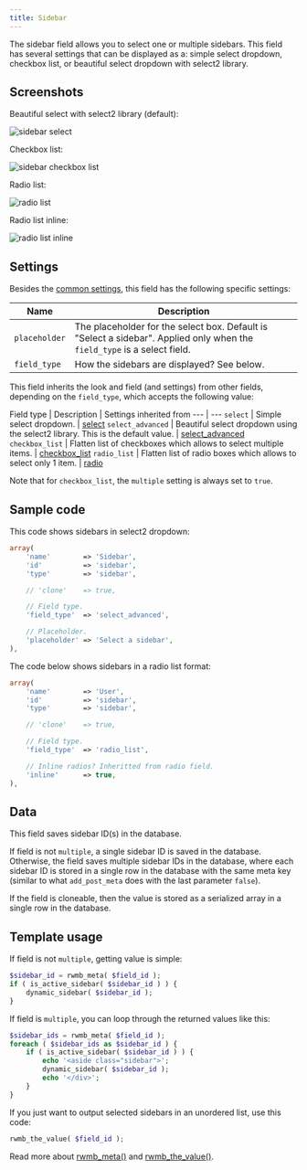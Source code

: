 ```yaml
---
title: Sidebar
---
```


The sidebar field allows you to select one or multiple sidebars. This field has several settings that can be displayed as a: simple select dropdown, checkbox list, or beautiful select dropdown with select2 library.

## Screenshots

Beautiful select with select2 library (default):

![sidebar select](https://i.imgur.com/VTvvKSR.png)

Checkbox list:

![sidebar checkbox list](https://i.imgur.com/WOcCGA5.png)

Radio list:

![radio list](https://i.imgur.com/jp9BFqE.png)

Radio list inline:

![radio list inline](https://i.imgur.com/KkX2kfQ.png)

## Settings

Besides the [common settings](/field-settings/), this field has the following specific settings:

Name | Description
--- | ---
`placeholder` | The placeholder for the select box. Default is "Select a sidebar". Applied only when the `field_type` is a select field.
`field_type` | How the sidebars are displayed? See below.

This field inherits the look and field (and settings) from other fields, depending on the `field_type`, which accepts the following value:

Field type | Description | Settings inherited from
--- | ---
`select` | Simple select dropdown. | [select](/fields/select/)
`select_advanced` | Beautiful select dropdown using the select2 library. This is the default value. | [select_advanced](/fields/select_advanced/)
`checkbox_list` | Flatten list of checkboxes which allows to select multiple items. | [checkbox_list](/fields/checkbox-list/)
`radio_list` | Flatten list of radio boxes which allows to select only 1 item. | [radio](/fields/radio/)

Note that for `checkbox_list`, the `multiple` setting is always set to `true`.

## Sample code

This code shows sidebars in select2 dropdown:

```php
array(
    'name'        => 'Sidebar',
    'id'          => 'sidebar',
    'type'        => 'sidebar',

    // 'clone'    => true,

    // Field type.
    'field_type'  => 'select_advanced',

    // Placeholder.
    'placeholder' => 'Select a sidebar',
),
```

The code below shows sidebars in a radio list format:

```php
array(
    'name'        => 'User',
    'id'          => 'sidebar',
    'type'        => 'sidebar',

    // 'clone'    => true,

    // Field type.
    'field_type'  => 'radio_list',

    // Inline radios? Inheritted from radio field.
    'inline'      => true,
),
```

## Data

This field saves sidebar ID(s) in the database.

If field is not `multiple`, a single sidebar ID is saved in the database. Otherwise, the field saves multiple sidebar IDs in the database, where each sidebar ID is stored in a single row in the database with the same meta key (similar to what `add_post_meta` does with the last parameter `false`).

If the field is cloneable, then the value is stored as a serialized array in a single row in the database.

## Template usage

If field is not `multiple`, getting value is simple:

```php
$sidebar_id = rwmb_meta( $field_id );
if ( is_active_sidebar( $sidebar_id ) ) {
    dynamic_sidebar( $sidebar_id );
}
```

If field is `multiple`, you can loop through the returned values like this:

```php
$sidebar_ids = rwmb_meta( $field_id );
foreach ( $sidebar_ids as $sidebar_id ) {
    if ( is_active_sidebar( $sidebar_id ) ) {
        echo '<aside class="sidebar">';
        dynamic_sidebar( $sidebar_id );
        echo '</div>';
    }
}
```

If you just want to output selected sidebars in an unordered list, use this code:

```php
rwmb_the_value( $field_id );
```

Read more about [rwmb_meta()](/functions/rwmb-meta/) and [rwmb_the_value()](/functions/rwmb-the-value/).
